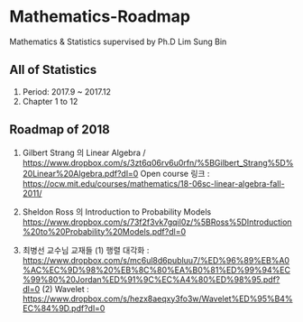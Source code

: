 # Mathematics-Roadmap

Mathematics &amp; Statistics supervised by Ph.D Lim Sung Bin

## All of Statistics

1. Period: 2017.9 ~ 2017.12
2. Chapter 1 to 12

## Roadmap of 2018

1. Gilbert Strang 의 Linear Algebra /
https://www.dropbox.com/s/3zt6q06rv6u0rfn/%5BGilbert_Strang%5D%20Linear%20Algebra.pdf?dl=0
Open course 링크 : https://ocw.mit.edu/courses/mathematics/18-06sc-linear-algebra-fall-2011/

2. Sheldon Ross 의 Introduction to Probability Models
https://www.dropbox.com/s/73f2f3vk7gqil0z/%5BRoss%5DIntroduction%20to%20Probability%20Models.pdf?dl=0

3. 최병선 교수님 교재들
(1) 행렬 대각화 : https://www.dropbox.com/s/mc6ul8d6publuu7/%ED%96%89%EB%A0%AC%EC%9D%98%20%EB%8C%80%EA%B0%81%ED%99%94%EC%99%80%20Jordan%ED%91%9C%EC%A4%80%ED%98%95.pdf?dl=0
(2) Wavelet : https://www.dropbox.com/s/hezx8aeqxy3fo3w/Wavelet%ED%95%B4%EC%84%9D.pdf?dl=0

